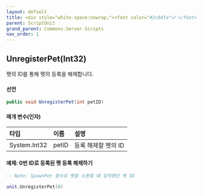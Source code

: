 ```yaml
---
layout: default
title: <div style="white-space:nowrap;"><font color="#2c84fa">𝑓 </font>UnregisterPet</div>
parent: ScriptUnit
grand_parent: Commons.Server.Scripts
nav_order: 1
---
```


<!-- 아래로 편집 -->


## UnregisterPet(Int32)
펫의 ID를 통해 펫의 등록을 해제합니다.

#### 선언
```cs
public void UnregisterPet(int petID)
```
#### 매개 변수(인자)

|타입|이름|설명|
|:-|:-|:-|
|System.Int32|petID|등록 해제할 펫의 ID|

#### 예제: 0번 ID로 등록된 펫 등록 해제하기
```lua
-- Note: SpawnPet 함수로 펫을 소환할 떄 입력했던 펫 ID

unit.UnregisterPet(0)
```